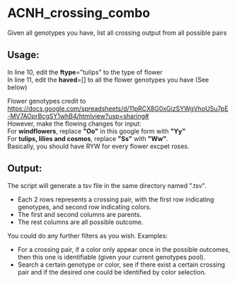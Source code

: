 # ACNH_crossing_combo
Given all genotypes you have, list all crossing output from all possible pairs

## Usage:  
In line 10, edit the **ftype**="tulips" to the type of flower  
In line 11, edit the **haved**=[] to all the flower genotypes you have (See below)  

Flower genotypes credit to https://docs.google.com/spreadsheets/d/11pRCX8G0xGizSYWgVhoUSu7pE-MV7AOprBcgSY1whB4/htmlview?usp=sharing#  
However, make the flowing changes for input:  
For **windflowers**, replace **"Oo"** in this google form with **"Yy"**  
For **tulips, lilies and cosmos**, replace **"Ss"** with **"Ww"**.  
Basically, you should have RYW for every flower excpet roses.

## Output:  
The script will generate a tsv file in the same directory named "<ftype>.tsv".  
- Each 2 rows represents a crossing pair, with the first row indicating genotypes, and second row indicating colors.
- The first and second columns are parents.  
- The rest columns are all possible outcome.

You could do any further filters as you wish. Examples:  
- For a crossing pair, if a color only appear once in the possible outcomes, then this one is identifiable (given your current genotypes pool).
- Search a certain genotype or color, see if there exist a certain crossing pair and if the desired one could be identified by color selection.
